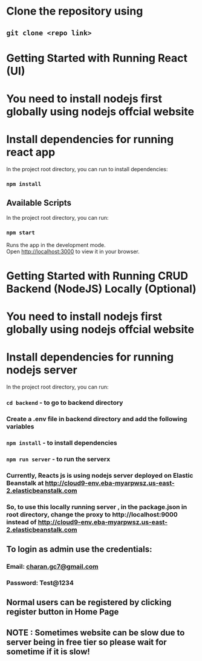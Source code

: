 # Clone the repository using

## `git clone <repo link>`

# Getting Started with Running React (UI)

# You need to install nodejs first globally using nodejs offcial website

# Install dependencies for running react app

In the project root directory, you can run to install dependencies:

### `npm install`

## Available Scripts

In the project root directory, you can run:

### `npm start`

Runs the app in the development mode.\
Open [http://localhost:3000](http://localhost:3000) to view it in your browser.

# Getting Started with Running CRUD Backend (NodeJS) Locally (Optional)

# You need to install nodejs first globally using nodejs offcial website

# Install dependencies for running nodejs server

In the project root directory, you can run:

### `cd backend` - to go to backend directory

### Create a .env file in backend directory and add the following variables



### `npm install` - to install dependencies

### `npm run server` - to run the serverx

### Currently, Reacts js is using nodejs server deployed on Elastic Beanstalk at http://cloud9-env.eba-myarpwsz.us-east-2.elasticbeanstalk.com

### So, to use this locally running server , in the package.json in root directory, change the proxy to http://localhost:9000 instead of http://cloud9-env.eba-myarpwsz.us-east-2.elasticbeanstalk.com

## To login as admin use the credentials:

### Email: charan.gc7@gmail.com

### Password: Test@1234

## Normal users can be registered by clicking register button in Home Page

## NOTE : Sometimes website can be slow due to server being in free tier so please wait for sometime if it is slow!
